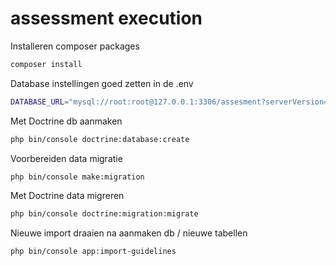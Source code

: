 # assessment execution

Installeren composer packages

```bash
composer install
```

Database instellingen goed zetten in de .env

```bash
DATABASE_URL="mysql://root:root@127.0.0.1:3306/assesment?serverVersion=5.7"
```

Met Doctrine db aanmaken

```bash
php bin/console doctrine:database:create
```

Voorbereiden data migratie

```bash
php bin/console make:migration
```

Met Doctrine data migreren

```bash
php bin/console doctrine:migration:migrate
```

Nieuwe import draaien na aanmaken db / nieuwe tabellen

```bash
php bin/console app:import-guidelines
```
